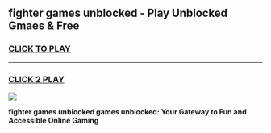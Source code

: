 
## fighter games unblocked - Play Unblocked Gmaes & Free
<h3>
<a href="https://news.freeplayer.one?title=fighter_games_unblocked&ref=23F">CLICK TO PLAY</a></h3>
<hr>

<h3>
<a href="https://news.freeplayer.one?title=fighter_games_unblocked&ref=23F">CLICK 2 PLAY</a>
  
</h3>

<a href="https://news.freeplayer.one?title=fighter_games_unblocked&ref=23F/"><img src="https://clearcache.store/games.png"></a>


**fighter games unblocked games unblocked: Your Gateway to Fun and Accessible Online Gaming**
